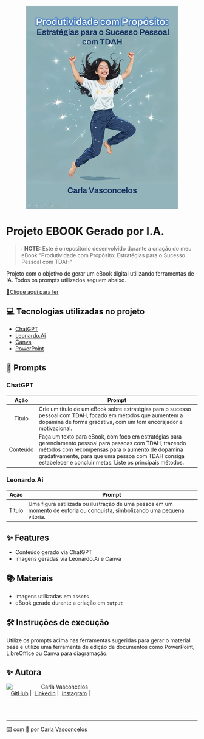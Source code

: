 <p align="center">
    <img width="400" src="./assets/capa.jpg">
</p>

# Projeto EBOOK Gerado por I.A.

> ℹ️ **NOTE:** Este é o repositório desenvolvido durante a criação do meu eBook "Produtividade com Propósito: Estratégias para o Sucesso Pessoal com TDAH"

Projeto com o objetivo de gerar um eBook digital utilizando ferramentas de IA. Todos os prompts utilizados seguem abaixo.

<a href="https://github.com/VasconcelosCarla/prompts-recipe-to-create-a-ebook/blob/main/output/ebook%20-%20Produtividade%20com%20Proposito%20output.pdf" title="View PDF now"> 📕Clique aqui para ler</a>

## 💻 Tecnologias utilizadas no projeto

- [ChatGPT](https://chat.openai.com/)
- [Leonardo.Ai](https://www.leonardo.ai/)
- [Canva](https://www.canva.com/)
- [PowerPoint](https://www.microsoft.com/en/microsoft-365/powerpoint?market=af)

## 🧠 Prompts

### ChatGPT

|   Ação   | Prompt                                                                                                                      |
|:--------:|-----------------------------------------------------------------------------------------------------------------------------|
|  Título  | Crie um título de um eBook sobre estratégias para o sucesso pessoal com TDAH, focado em métodos que aumentem a dopamina de forma gradativa, com um tom encorajador e motivacional. |
| Conteúdo | Faça um texto para eBook, com foco em estratégias para gerenciamento pessoal para pessoas com TDAH, trazendo métodos com recompensas para o aumento de dopamina gradativamente, para que uma pessoa com TDAH consiga estabelecer e concluir metas. Liste os principais métodos. |

### Leonardo.Ai

|  Ação   | Prompt                                                                                                      |
|:-------:|-------------------------------------------------------------------------------------------------------------|
| Título  | Uma figura estilizada ou ilustração de uma pessoa em um momento de euforia ou conquista, simbolizando uma pequena vitória. |

## ✨ Features

- Conteúdo gerado via ChatGPT
- Imagens geradas via Leonardo.Ai e Canva

## 📚 Materiais

- Imagens utilizadas em `assets`
- eBook gerado durante a criação em `output`

## 🛠️ Instruções de execução

Utilize os prompts acima nas ferramentas sugeridas para gerar o material base e utilize uma ferramenta de edição de documentos como PowerPoint, LibreOffice ou Canva para diagramação.

## ✨ Autora

<p>
    <img align="left" margin="10" width="80" src="https://avatars.githubusercontent.com/u/88123492?v=4" />
    <p>&nbsp&nbsp&nbspCarla Vasconcelos<br>
    &nbsp&nbsp&nbsp<a href="https://github.com/VasconcelosCarla">GitHub</a>&nbsp;|&nbsp;
    <a href="https://www.linkedin.com/in/carla-vasconcelos-9192b221/">LinkedIn</a>&nbsp;|&nbsp;
    <a href="https://www.instagram.com/profcarlavasconcelos?utm_source=qr&igsh=OWxkbGw2bWh1Z2Yx">Instagram</a>&nbsp;|&nbsp;
    </p>
</p>
<br/><br/>

---

⌨️ com 💜 por [Carla Vasconcelos](https://github.com/VasconcelosCarla)
